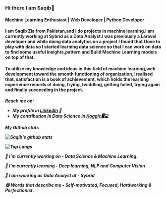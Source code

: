 ### Hi there I am Saqib👋

<h4>Machine Learning Enthusiast |  Web Developer | Python Developer .</h4>

<h4>I am Saqib Zia from Pakistan,and I do projects in machine learning.I am currently working at Sybrid as a Data Analyst.I was previously a Laravel developer and while doing data analytics on a project I found that I love to play with data so I started learning data science so that I can work on data to find some useful insights,pattern and Build Machine Learning models on top of that.</h4>

<h4>To utilize my knowledge and ideas in this field of machine learning,web development toward the smooth functioning of organization,I realised that, satisfaction is a book of achievement, which holds the learning experience records of doing, trying, twiddling, getting failed, trying again and finally succeeding in the project.</h4>

<h5>Reach me on:
  
- My profile in <a href="https://www.linkedin.com/in/saqibziaabbasi/">LinkedIn</a> 💼 
- My contribution in Data Science in <a href="https://www.kaggle.com/saqibzia">Kaggle</a>🖥💻

*My Github stats*

![Saqib's github stats](https://github-readme-stats.vercel.app/api?username=saqibzia-dev&show_icons=true&theme=radical)


![Top Langs](https://github-readme-stats.vercel.app/api/top-langs/?username=saqibzia-dev&layout=compact&show_icons=true&theme=radical)


🔭 I’m currently working on - *Data Science & Machine Learning.*

🌱 I’m currently learning - *Deep learning, NLP and Computer Vision*

👯 I am  working as Data Analyst at - *Sybrid*

😄 Words that describe me - *Self-motivated, Focused, Hardworking & Perfectionist.*

